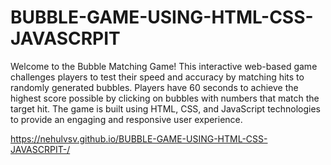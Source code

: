 # BUBBLE-GAME-USING-HTML-CSS-JAVASCRPIT

Welcome to the Bubble Matching Game! 
This interactive web-based game challenges players to test their 
speed and accuracy by matching hits to randomly generated bubbles. 
Players have 60 seconds to achieve the highest score possible by 
clicking on bubbles with numbers that match the target hit. 
The game is built using HTML, CSS, and JavaScript technologies to 
provide an engaging and responsive user experience.


https://nehulvsv.github.io/BUBBLE-GAME-USING-HTML-CSS-JAVASCRPIT-/
